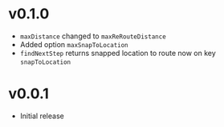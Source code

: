 # v0.1.0

* `maxDistance` changed to `maxReRouteDistance`
* Added option `maxSnapToLocation`
* `findNextStep` returns snapped location to route now on key `snapToLocation`

# v0.0.1

* Initial release
